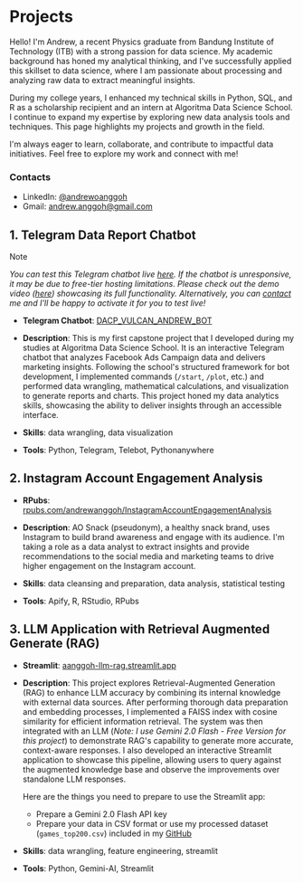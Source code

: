 # Projects

Hello! I'm Andrew, a recent Physics graduate from Bandung Institute of Technology (ITB) with a strong passion for data science. My academic background has honed my analytical thinking, and I've successfully applied this skillset to data science, where I am passionate about processing and analyzing raw data to extract meaningful insights.

During my college years, I enhanced my technical skills in Python, SQL, and R as a scholarship recipient and an intern at Algoritma Data Science School. I continue to expand my expertise by exploring new data analysis tools and techniques. This page highlights my projects and growth in the field.

I'm always eager to learn, collaborate, and contribute to impactful data initiatives. Feel free to explore my work and connect with me!

### Contacts
- LinkedIn: [@andrewoanggoh](https://www.linkedin.com/in/andrewoanggoh/)
- Gmail: andrew.anggoh@gmail.com

## 1. Telegram Data Report Chatbot

> [!NOTE]
>
> *You can test this Telegram chatbot live [here](https://t.me/DACP_VULCAN_ANDREW_BOT). If the chatbot is unresponsive, it may be due to free-tier hosting limitations. Please check out the demo video ([here](https://youtu.be/H1ibSAcm2_Y)) showcasing its full functionality. Alternatively, you can [contact](#contacts) me and I'll be happy to activate it for you to test live!*

- **Telegram Chatbot**: [DACP_VULCAN_ANDREW_BOT](https://t.me/DACP_VULCAN_ANDREW_BOT)
  
- **Description**: This is my first capstone project that I developed during my studies at Algoritma Data Science School. It is an interactive Telegram chatbot that analyzes Facebook Ads Campaign data and delivers marketing insights. Following the school's structured framework for bot development, I implemented commands (`/start`, `/plot`, etc.) and performed data wrangling, mathematical calculations, and visualization to generate reports and charts. This project honed my data analytics skills, showcasing the ability to deliver insights through an accessible interface.

- **Skills**: data wrangling, data visualization
- **Tools**: Python, Telegram, Telebot, Pythonanywhere

## 2. Instagram Account Engagement Analysis

- **RPubs**: [rpubs.com/andrewanggoh/InstagramAccountEngagementAnalysis](https://rpubs.com/andrewanggoh/InstagramAccountEngagementAnalysis)

- **Description**: AO Snack (pseudonym), a healthy snack brand, uses Instagram to build brand awareness and engage with its audience. I'm taking a role as a data analyst to extract insights and provide recommendations to the social media and marketing teams to drive higher engagement on the Instagram account.

- **Skills**: data cleansing and preparation, data analysis, statistical testing
- **Tools**: Apify, R, RStudio, RPubs

## 3. LLM Application with Retrieval Augmented Generate (RAG)

- **Streamlit**: [aanggoh-llm-rag.streamlit.app](https://aanggoh-llm-rag.streamlit.app)
  
- **Description**: This project explores Retrieval-Augmented Generation (RAG) to enhance LLM accuracy by combining its internal knowledge with external data sources. After performing thorough data preparation and embedding processes, I implemented a FAISS index with cosine similarity for efficient information retrieval. The system was then integrated with an LLM (*Note: I use Gemini 2.0 Flash - Free Version for this project*) to demonstrate RAG's capability to generate more accurate, context-aware responses. I also developed an interactive Streamlit application to showcase this pipeline, allowing users to query against the augmented knowledge base and observe the improvements over standalone LLM responses.

  Here are the things you need to prepare to use the Streamlit app:

  - Prepare a Gemini 2.0 Flash API key
  - Prepare your data in CSV format or use my processed dataset (`games_top200.csv`) included in my [GitHub](https://github.com/andrewanggoh/llm-rag-project)

- **Skills**: data wrangling, feature engineering, streamlit
- **Tools**: Python, Gemini-AI, Streamlit
  
